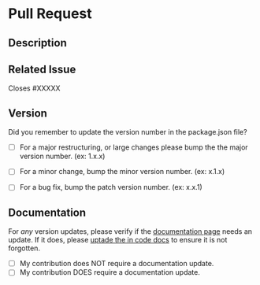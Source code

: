 # Pull Request

<!-- Before contributing, please read our contributing guidelines https://github.com/Heptagram-Bot-Project/bot/blob/master/CONTRIBUTING.md -->

## Description

<!-- A brief description of what your pull request does. -->

## Related Issue

<!-- Is this related to an issue? Does it close one? If so, replace the XXXXX below with the issue number. -->

Closes #XXXXX

## Version
Did you remember to update the version number in the package.json file?

- [ ] For a major restructuring, or large changes please bump the the major version number. (ex: 1.x.x)
- [ ] For a minor change, bump the minor version number. (ex: x.1.x)
- [ ] For a bug fix, bump the patch version number. (ex: x.x.1)


## Documentation

For _any_ version updates, please verify if the [documentation page]() needs an update. If it does, please [uptade the in code docs]() to ensure it is not forgotten.

- [ ] My contribution does NOT require a documentation update.
- [ ] My contribution DOES require a documentation update.
